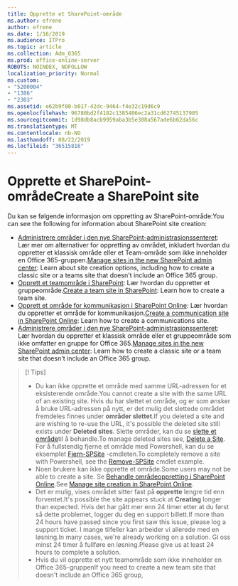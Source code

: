 ```yaml
---
title: Opprette et SharePoint-område
ms.author: efrene
author: efrene
ms.date: 1/16/2019
ms.audience: ITPro
ms.topic: article
ms.collection: Adm_O365
ms.prod: office-online-server
ROBOTS: NOINDEX, NOFOLLOW
localization_priority: Normal
ms.custom:
- "5200004"
- "1386"
- "2303"
ms.assetid: e62b9f80-b017-42dc-9464-f4e32c19d6c9
ms.openlocfilehash: 96780bd2f4182c1385406ec2a31cd62745137985
ms.sourcegitcommit: 1d98db8acb9959aba3b5e308a567ade6b62da56c
ms.translationtype: MT
ms.contentlocale: nb-NO
ms.lasthandoff: 08/22/2019
ms.locfileid: "36515816"
---
```

# <a name="create-a-sharepoint-site"></a><span data-ttu-id="70ff8-102">Opprette et SharePoint-område</span><span class="sxs-lookup"><span data-stu-id="70ff8-102">Create a SharePoint site</span></span>

<span data-ttu-id="70ff8-103">Du kan se følgende informasjon om oppretting av SharePoint-område:</span><span class="sxs-lookup"><span data-stu-id="70ff8-103">You can see the following for information about SharePoint site creation:</span></span>
- <span data-ttu-id="70ff8-104">[Administrere områder i den nye SharePoint-administrasjonssenteret](https://docs.microsoft.com/sharepoint/manage-site-creation): Lær mer om alternativer for oppretting av området, inkludert hvordan du oppretter et klassisk område eller et Team-område som ikke inneholder en Office 365-gruppen.</span><span class="sxs-lookup"><span data-stu-id="70ff8-104">[Manage sites in the new SharePoint admin center](https://docs.microsoft.com/sharepoint/manage-site-creation): Learn about site creation options, including how to create a classic site or a teams site that doesn't include an Office 365 group.</span></span>
- <span data-ttu-id="70ff8-105">[Opprett et teamområde i SharePoint](https://support.office.com/article/create-a-team-site-in-sharepoint-ef10c1e7-15f3-42a3-98aa-b5972711777d?ui=en-US&amp;rs=en-US&amp;ad=US): Lær hvordan du oppretter et gruppeområde.</span><span class="sxs-lookup"><span data-stu-id="70ff8-105">[Create a team site in SharePoint](https://support.office.com/article/create-a-team-site-in-sharepoint-ef10c1e7-15f3-42a3-98aa-b5972711777d?ui=en-US&amp;rs=en-US&amp;ad=US): Learn how to create a team site.</span></span>
- <span data-ttu-id="70ff8-106">[Opprett et område for kommunikasjon i SharePoint Online](https://support.office.com/article/7fb44b20-a72f-4d2c-9173-fc8f59ba50eb): Lær hvordan du oppretter et område for kommunikasjon.</span><span class="sxs-lookup"><span data-stu-id="70ff8-106">[Create a communication site in SharePoint Online](https://support.office.com/article/7fb44b20-a72f-4d2c-9173-fc8f59ba50eb): Learn how to create a communications site.</span></span>
- <span data-ttu-id="70ff8-107">[Administrere områder i den nye SharePoint-administrasjonssenteret](https://docs.microsoft.com/sharepoint/manage-sites-in-new-admin-center#create-a-site): Lær hvordan du oppretter et klassisk område eller et gruppeområde som ikke omfatter en gruppe for Office 365.</span><span class="sxs-lookup"><span data-stu-id="70ff8-107">[Manage sites in the new SharePoint admin center](https://docs.microsoft.com/sharepoint/manage-sites-in-new-admin-center#create-a-site):  Learn how to create a classic site or a team site that doesn't include an Office 365 group.</span></span>


  
> [! Tips]
> - <span data-ttu-id="70ff8-109">Du kan ikke opprette et område med samme URL-adressen for et eksisterende område.</span><span class="sxs-lookup"><span data-stu-id="70ff8-109">You cannot create a site with the same URL of an existing site.</span></span> <span data-ttu-id="70ff8-110">Hvis du har slettet et område, og er som ønsker å bruke URL-adressen på nytt, er det mulig det slettede området fremdeles finnes under **områder slettet**.</span><span class="sxs-lookup"><span data-stu-id="70ff8-110">If you deleted a site and are wishing to re-use the URL, it's possible the deleted site still exists under **Deleted sites**.</span></span> <span data-ttu-id="70ff8-111">Slette områder, kan du se [slette et område](https://docs.microsoft.com/sharepoint/manage-sites-in-new-admin-center#delete-a-site)til å behandle.</span><span class="sxs-lookup"><span data-stu-id="70ff8-111">To manage deleted sites see, [Delete a Site](https://docs.microsoft.com/sharepoint/manage-sites-in-new-admin-center#delete-a-site).</span></span> <span data-ttu-id="70ff8-112">For å fullstendig fjerne et område med Powershell, kan du se eksemplet [Fjern-SPSite](https://docs.microsoft.com/sharepoint/manage-sites-in-new-admin-center#delete-a-site) -cmdleten.</span><span class="sxs-lookup"><span data-stu-id="70ff8-112">To completely remove a site with Powershell, see the [Remove-SPSite](https://docs.microsoft.com/sharepoint/manage-sites-in-new-admin-center#delete-a-site) cmdlet example.</span></span>
> - <span data-ttu-id="70ff8-113">Noen brukere kan ikke opprette et område.</span><span class="sxs-lookup"><span data-stu-id="70ff8-113">Some users may not be able to create a site.</span></span> <span data-ttu-id="70ff8-114">Se [Behandle områdeoppretting i SharePoint Online](https://docs.microsoft.com/sharepoint/manage-site-creation).</span><span class="sxs-lookup"><span data-stu-id="70ff8-114">See [Manage site creation in SharePoint Online](https://docs.microsoft.com/sharepoint/manage-site-creation).</span></span>
> - <span data-ttu-id="70ff8-115">Det er mulig, vises området sitter fast på **opprette** lengre tid enn forventet.</span><span class="sxs-lookup"><span data-stu-id="70ff8-115">It's possible the site appears stuck at **Creating** longer than expected.</span></span> <span data-ttu-id="70ff8-116">Hvis det har gått mer enn 24 timer etter at du først så dette problemet, logger du deg en support billett.</span><span class="sxs-lookup"><span data-stu-id="70ff8-116">If more than 24 hours have passed since you first saw this issue, please log a support ticket.</span></span> <span data-ttu-id="70ff8-117">I mange tilfeller kan arbeider vi allerede med en løsning.</span><span class="sxs-lookup"><span data-stu-id="70ff8-117">In many cases, we're already working on a solution.</span></span> <span data-ttu-id="70ff8-118">Gi oss minst 24 timer å fullføre en løsning.</span><span class="sxs-lookup"><span data-stu-id="70ff8-118">Please give us at least 24 hours to complete a solution.</span></span>
> - <span data-ttu-id="70ff8-119">Hvis du vil opprette et nytt teamområde som ikke inneholder en Office 365-gruppen</span><span class="sxs-lookup"><span data-stu-id="70ff8-119">If you need to create a new team site that doesn't include an Office 365 group,</span></span> 


